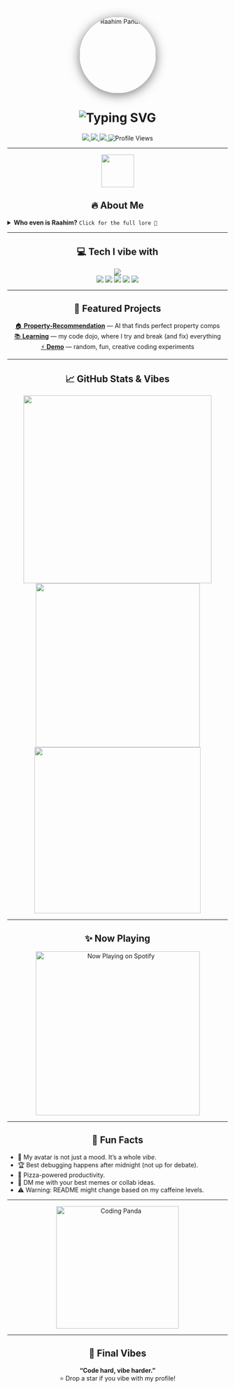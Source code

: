 <!-- README.md for Raahim24 - LEVEL GOD MODE -->

<p align="center">
  <img src="1473e414-e3c5-485d-8718-3c5d8403548c.png" width="175" alt="Raahim Panda" style="border-radius: 50%; box-shadow: 0px 4px 24px #00000088;">
</p>

<h1 align="center">
  <img src="https://readme-typing-svg.demolab.com?font=Fira+Code&size=36&duration=1800&pause=800&color=FFD600&center=true&vCenter=true&repeat=true&width=650&lines=Hey%2C+I'm+Raahim+%F0%9F%90%BC;CS+%26+AI+Student+%F0%9F%A4%96;Code.+Vibe.+Repeat.+%F0%9F%92%AB;Welcome+to+my+digital+crib+%F0%9F%8E%A8" alt="Typing SVG" />
</h1>

<p align="center">
  <a href="https://www.linkedin.com/in/raahim24/">
    <img src="https://img.shields.io/badge/LinkedIn-0077B5?style=for-the-badge&logo=linkedin&logoColor=white"/>
  </a>
  <a href="mailto:raahim.khan@example.com">
    <img src="https://img.shields.io/badge/Email-EA4335?style=for-the-badge&logo=gmail&logoColor=white"/>
  </a>
  <a href="https://twitter.com/raahim_24">
    <img src="https://img.shields.io/badge/Twitter-1DA1F2?style=for-the-badge&logo=twitter&logoColor=white"/>
  </a>
  <img src="https://komarev.com/ghpvc/?username=Raahim24&label=Profile+Views&color=brightgreen" alt="Profile Views" />
</p>

---

<div align="center">

<a href="https://github.com/Raahim24">
  <img src="https://media.giphy.com/media/GeimqsH0TLDt4tScGw/giphy.gif" width="75" align="center"/>
</a>
<h2>🔥 About Me</h2>
</div>

<details>
  <summary><b>Who even is Raahim?</b> <code>Click for the full lore 👀</code></summary>
  <br>
  
  - 🐼 Full-time chill panda, part-time code ninja  
  - 🧑‍💻 AI & Computer Science @ **University of Alberta**  
  - 🏠 Making property-tech cooler with machine learning  
  - ⚡️ Hacking on: <b>Property Comp Recommender, ML for Real Estate, Data Science</b>  
  - 🎨 Fun fact: My README changes as often as my music playlist  
  - ⚽️ Stamina-building, meme-loving, always vibing
  - 🥤 Fuel: Caffeine + good code = magic
  - 🧠 Dream: “One day, code from space. For now, just code from my desk.”
  <br>
</details>

---

<h2 align="center">💻 Tech I vibe with</h2>
<p align="center">
  <img src="https://skillicons.dev/icons?i=python,js,c,cpp,react,git,github,jupyter,vscode,tensorflow,linux,html,css" /><br>
  <img src="https://img.shields.io/badge/VS%20Code-007ACC?style=flat-square&logo=visual-studio-code&logoColor=white" />
  <img src="https://img.shields.io/badge/Jupyter-F37626?style=flat-square&logo=jupyter&logoColor=white" />
  <img src="https://img.shields.io/badge/Sklearn-F7931E?style=flat-square&logo=scikit-learn&logoColor=white" />
  <img src="https://img.shields.io/badge/XGBoost-FF6600?style=flat-square&logo=xgboost&logoColor=white" />
  <img src="https://img.shields.io/badge/LightGBM-2C9D54?style=flat-square&logo=lightgbm&logoColor=white" />
</p>

---

<h2 align="center">🚀 Featured Projects</h2>

<p align="center">
  <a href="https://github.com/Raahim24/Property-Recommendation">🏠 <b>Property-Recommendation</b></a> — AI that finds perfect property comps
  <br>
  <a href="https://github.com/Raahim24/Learning">📚 <b>Learning</b></a> — my code dojo, where I try and break (and fix) everything
  <br>
  <a href="https://github.com/Raahim24/Demo">⚡️ <b>Demo</b></a> — random, fun, creative coding experiments
</p>

---

<h2 align="center">📈 GitHub Stats & Vibes</h2>
<p align="center">
  <img src="https://github-readme-stats.vercel.app/api?username=Raahim24&show_icons=true&theme=tokyonight&hide_border=true&count_private=true" width="430" />
  <img src="https://github-readme-streak-stats.herokuapp.com?user=Raahim24&theme=tokyonight&hide_border=true&date_format=M%20j%5B%2C%20Y%5D" width="375" /><br>
  <img src="https://github-readme-stats.vercel.app/api/top-langs/?username=Raahim24&layout=compact&theme=tokyonight&hide_border=true&langs_count=8" width="380" />
</p>

---

<h2 align="center">✨ Now Playing</h2>
<p align="center">
  <img src="https://spotify-github-profile.vercel.app/api/view?uid=31t5cpqwertv5tq54rtblp77xeky&cover_image=true&theme=novatorem&show_offline=true&background_color=000000&interchange=false&bar_color=53b14f&bar_color_cover=false" alt="Now Playing on Spotify" width="375"/>
</p>

---

<h2 align="center">🤙 Fun Facts</h2>

- 🐼 My avatar is not just a mood. It’s a whole *vibe*.
- 🏆 Best debugging happens after midnight (not up for debate).
- 🍕 Pizza-powered productivity.
- 💬 DM me with your best memes or collab ideas.
- ⚠️ Warning: README might change based on my caffeine levels.

---

<p align="center">
  <img src="https://media.giphy.com/media/3o7aCVpPkp2l5kDdhS/giphy.gif" width="280" alt="Coding Panda" />
</p>

---

<h2 align="center">💬 Final Vibes</h2>
<p align="center">
  <b>“Code hard, vibe harder.”</b>  
  <br>⭐️ Drop a star if you vibe with my profile!
</p>
